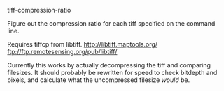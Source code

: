 tiff-compression-ratio

Figure out the compression ratio for each tiff specified on the command line.

Requires tiffcp from libtiff.
  http://libtiff.maptools.org/
  ftp://ftp.remotesensing.org/pub/libtiff/

Currently this works by actually decompressing the tiff and comparing
filesizes. It should probably be rewritten for speed to check bitdepth and
pixels, and calculate what the uncompressed filesize *would* be.
